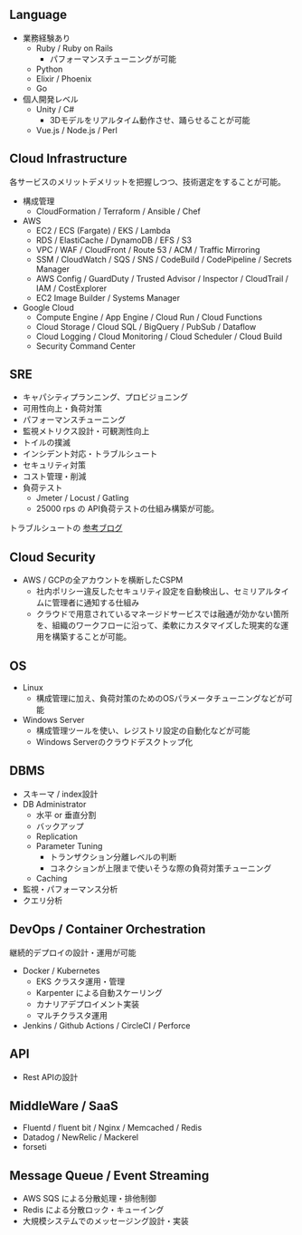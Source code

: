 ## Language
- 業務経験あり
  - Ruby / Ruby on Rails
    - パフォーマンスチューニングが可能
  - Python
  - Elixir / Phoenix
  - Go
- 個人開発レベル
  - Unity / C#
    - 3Dモデルをリアルタイム動作させ、踊らせることが可能
  - Vue.js / Node.js / Perl

## Cloud Infrastructure

各サービスのメリットデメリットを把握しつつ、技術選定をすることが可能。

- 構成管理
    - CloudFormation / Terraform / Ansible / Chef
- AWS
    - EC2 / ECS (Fargate) / EKS / Lambda
    - RDS / ElastiCache / DynamoDB / EFS / S3
    - VPC / WAF / CloudFront / Route 53 / ACM / Traffic Mirroring
    - SSM / CloudWatch / SQS / SNS / CodeBuild / CodePipeline / Secrets Manager
    - AWS Config / GuardDuty / Trusted Advisor / Inspector / CloudTrail / IAM / CostExplorer
    - EC2 Image Builder / Systems Manager
- Google Cloud
    - Compute Engine / App Engine / Cloud Run / Cloud Functions
    - Cloud Storage / Cloud SQL / BigQuery / PubSub / Dataflow
    - Cloud Logging / Cloud Monitoring / Cloud Scheduler / Cloud Build
    - Security Command Center

## SRE
- キャパシティプランニング、プロビジョニング
- 可用性向上・負荷対策
- パフォーマンスチューニング
- 監視メトリクス設計・可観測性向上
- トイルの撲滅
- インシデント対応・トラブルシュート
- セキュリティ対策
- コスト管理・削減
- 負荷テスト
  - Jmeter / Locust / Gatling
  - 25000 rps の API負荷テストの仕組み構築が可能。

トラブルシュートの [参考ブログ](https://zenn.dev/e_koma/articles/20201218-adventcalendar-1a8e2ea4)

## Cloud Security
- AWS / GCPの全アカウントを横断したCSPM
  - 社内ポリシー違反したセキュリティ設定を自動検出し、セミリアルタイムに管理者に通知する仕組み
  - クラウドで用意されているマネージドサービスでは融通が効かない箇所を、組織のワークフローに沿って、柔軟にカスタマイズした現実的な運用を構築することが可能。

## OS
- Linux
    - 構成管理に加え、負荷対策のためのOSパラメータチューニングなどが可能
- Windows Server
    - 構成管理ツールを使い、レジストリ設定の自動化などが可能
    - Windows Serverのクラウドデスクトップ化

## DBMS
- スキーマ / index設計
- DB Administrator
  - 水平 or 垂直分割
  - バックアップ
  - Replication
  - Parameter Tuning
    - トランザクション分離レベルの判断
    - コネクションが上限まで使いそうな際の負荷対策チューニング
  - Caching
- 監視・パフォーマンス分析
- クエリ分析

## DevOps / Container Orchestration
継続的デプロイの設計・運用が可能

- Docker / Kubernetes
  - EKS クラスタ運用・管理
  - Karpenter による自動スケーリング
  - カナリアデプロイメント実装
  - マルチクラスタ運用
- Jenkins / Github Actions / CircleCI / Perforce

## API
- Rest APIの設計

## MiddleWare / SaaS
- Fluentd / fluent bit / Nginx / Memcached / Redis
- Datadog / NewRelic / Mackerel
- forseti

## Message Queue / Event Streaming
- AWS SQS による分散処理・排他制御
- Redis による分散ロック・キューイング
- 大規模システムでのメッセージング設計・実装
